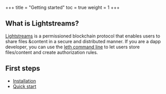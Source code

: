 +++
title = "Getting started"
toc = true
weight = 1
+++

## What is Lightstreams?

[Lightstreams](https://www.lightstreams.network) is a permissioned blockchain protocol that enables users to share files &content in a secure and distributed manner. If you are a dapp developer, you can use the [leth command line](/cli-docs/leth) to let users store files/content and create authorization rules.

## First steps

- [Installation](/getting-started/install/#install)
- [Quick start](/getting-started/quick-start)

